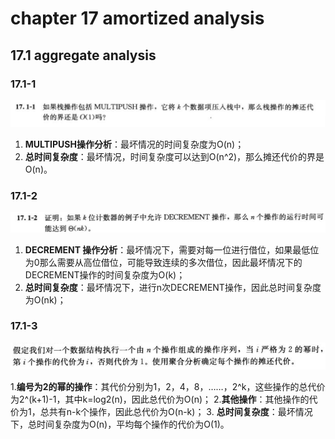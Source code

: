 # chapter 17 amortized analysis

## 17.1 aggregate analysis

### 17.1-1

![alt text](image.png)

1. **MULTIPUSH操作分析**：最坏情况的时间复杂度为O(n)；
2. **总时间复杂度**：最坏情况，时间复杂度可以达到O(n^2)，那么摊还代价的界是O(n)。

### 17.1-2

![alt text](image-1.png)

1. **DECREMENT 操作分析**：最坏情况下，需要对每一位进行借位，如果最低位为0那么需要从高位借位，可能导致连续的多次借位，因此最坏情况下的DECREMENT操作的时间复杂度为O(k)；
2. **总时间复杂度**：最坏情况下，进行n次DECREMENT操作，因此总时间复杂度为O(nk)；

### 17.1-3

![alt text](image-2.png)

1.**编号为2的幂的操作**：其代价分别为1，2，4，8，……，2^k，这些操作的总代价为2^(k+1)-1，其中k=log2(n)，因此总代价为O(n)；
2.**其他操作**：其他操作的代价为1，总共有n-k个操作，因此总代价为O(n-k)；
3. **总时间复杂度**：最坏情况下，总时间复杂度为O(n)，平均每个操作的代价为O(1)。
